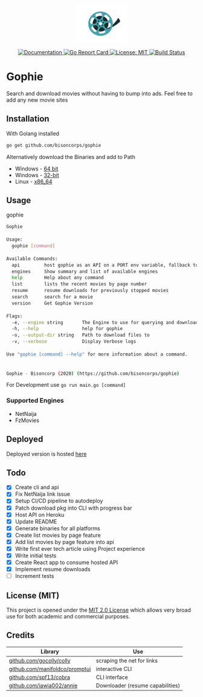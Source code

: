 <p align="center"><img src="assets/reel.png" alt="Gophie" height="100px"></p>

<div align="center">
  <a href="https://godoc.org/github.com/bisoncorps/gophie">
    <img src="https://img.shields.io/badge/godoc-reference-blue.svg?style=flat-square" alt="Documentation">
  </a>
  <a href="https://goreportcard.com/report/github.com/bisoncorps/gophie">
    <img src="https://goreportcard.com/badge/github.com/bisoncorps/gophie" alt="Go Report Card">
  </a>
  <a href="https://opensource.org/licenses/MIT">
    <img src="https://img.shields.io/badge/License-MIT-yellow.svg" alt="License: MIT">
  </a>
  <a href="https://travis-ci.com/bisoncorps/gophie">
    <img src="https://travis-ci.com/bisoncorps/gophie.svg?branch=master" alt="Build Status">
  </a>
</div>

# Gophie

Search and download movies without having to bump into ads. Feel free to add any new movie sites


## Installation
With Golang installed

```bash
go get github.com/bisoncorps/gophie
```
Alternatively download the Binaries and add to Path

- Windows - [64 bit](bin/windows/64-bit/gophie)
- Windows - [32-bit](bin/windows/32-bit/gophie)
- Linux - [x86_64](bin/linux/x86-64/gophie)

## Usage

gophie

```bash
Gophie

Usage:
  gophie [command]

Available Commands:
  api         host gophie as an API on a PORT env variable, fallback to set argument
  engines     Show summary and list of available engines
  help        Help about any command
  list        lists the recent movies by page number
  resume      resume downloads for previously stopped movies
  search      search for a movie
  version     Get Gophie Version

Flags:
  -e, --engine string       The Engine to use for querying and downloading (default "netnaija")
  -h, --help                help for gophie
  -o, --output-dir string   Path to download files to
  -v, --verbose             Display Verbose logs

Use "gophie [command] --help" for more information about a command.


Gophie - Bisoncorp (2020) (https://github.com/bisoncorps/gophie)
```

For Development use `go run main.go [command]`

### Supported Engines

- NetNaija
- FzMovies

## Deployed

Deployed version is hosted [here](https://gophie.herokuapp.com)

## Todo 

- [x] Create cli and api
- [x] Fix NetNaija link issue
- [x] Setup CI/CD pipeline to autodeploy
- [x] Patch download pkg into CLI with progress bar
- [x] Host API on Heroku
- [x] Update README
- [x] Generate binaries for all platforms
- [x] Create list movies by page feature
- [x] Add list movies by page feature into api
- [x] Write first ever tech article using Project experience
- [x] Write initial tests
- [x] Create React app to consume hosted API
- [x] Implement resume downloads
- [ ] Increment tests

## License (MIT)

This project is opened under the [MIT 2.0 License](https://github.com/bisoncorps/gophie/blob/master/LICENSE) which allows very broad use for both academic and commercial purposes.


## Credits
Library | Use
------- | -----
[github.com/gocolly/colly](https://github.com/gocolly/colly) | scraping the net for links
[github.com/manifoldco/promptui](https://github.com/manifoldco/promptui/) | interactive CLI
[github.com/spf13/cobra](https://github.com/spf13/cobra) | CLI interface
[github.com/iawia002/annie](https://github.com/iawia002/annie) | Downloader (resume capabilities)
